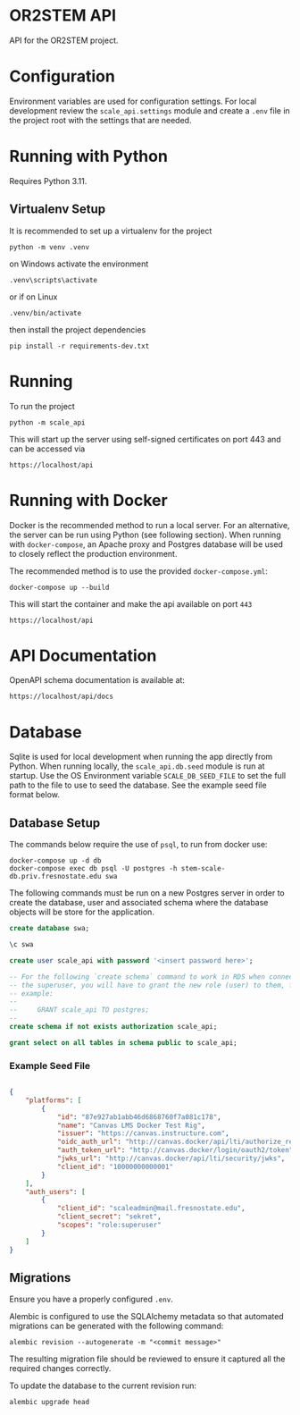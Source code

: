 # OR2STEM API

API for the OR2STEM project.

# Configuration

Environment variables are used for configuration settings. For local
development review the `scale_api.settings` module and create a `.env` file
in the project root with the settings that are needed.

# Running with Python

Requires Python 3.11.

## Virtualenv Setup

It is recommended to set up a virtualenv for the project

    python -m venv .venv

on Windows activate the environment

    .venv\scripts\activate

or if on Linux

    .venv/bin/activate

then install the project dependencies

    pip install -r requirements-dev.txt

# Running

To run the project

    python -m scale_api

This will start up the server using self-signed certificates on port 443 and
can be accessed via

    https://localhost/api

# Running with Docker

Docker is the recommended method to run a local server. For an alternative,
the server can be run using Python (see following section). When running with
`docker-compose`, an Apache proxy and Postgres database will be used to
closely reflect the production environment.

The recommended method is to use the provided `docker-compose.yml`:

    docker-compose up --build

This will start the container and make the api available on port `443`

    https://localhost/api

# API Documentation

OpenAPI schema documentation is available at:

    https://localhost/api/docs

# Database

Sqlite is used for local development when running the app directly from
Python. When running locally, the `scale_api.db.seed` module is run at startup.
Use the OS Environment variable `SCALE_DB_SEED_FILE` to set the full path to
the file to use to seed the database. See the example seed file format below.

## Database Setup

The commands below require the use of `psql`, to run from docker use:

    docker-compose up -d db
    docker-compose exec db psql -U postgres -h stem-scale-db.priv.fresnostate.edu swa

The following commands must be run on a new Postgres server in order to create
the database, user and associated schema where the database objects will be
store for the application.

```sql
create database swa;

\c swa

create user scale_api with password '<insert password here>';

-- For the following `create schema` command to work in RDS when connected as
-- the superuser, you will have to grant the new role (user) to them, for
-- example:
--
--     GRANT scale_api TO postgres;
--
create schema if not exists authorization scale_api;

grant select on all tables in schema public to scale_api;
```

### Example Seed File

```json

{
    "platforms": [
        {
            "id": "87e927ab1abb46d6868760f7a081c178",
            "name": "Canvas LMS Docker Test Rig",
            "issuer": "https://canvas.instructure.com",
            "oidc_auth_url": "http://canvas.docker/api/lti/authorize_redirect",
            "auth_token_url": "http://canvas.docker/login/oauth2/token",
            "jwks_url": "http://canvas.docker/api/lti/security/jwks",
            "client_id": "10000000000001"
        }
    ],
    "auth_users": [
        {
            "client_id": "scaleadmin@mail.fresnostate.edu",
            "client_secret": "sekret",
            "scopes": "role:superuser"
        }
    ]
}
```

## Migrations

Ensure you have a properly configured `.env`.

Alembic is configured to use the SQLAlchemy metadata so that automated
migrations can be generated with the following command:

    alembic revision --autogenerate -m "<commit message>"

The resulting migration file should be reviewed to ensure it captured all
the required changes correctly.

To update the database to the current revision run:

    alembic upgrade head
